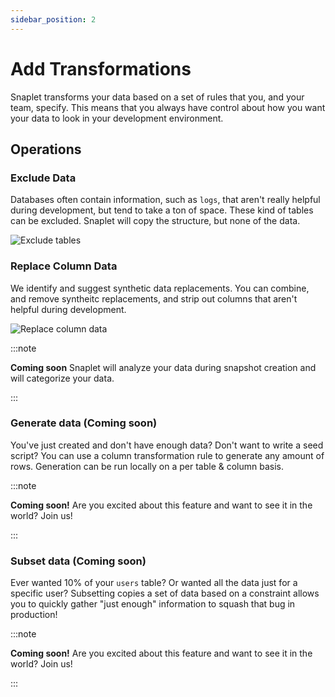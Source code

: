 ```yaml
---
sidebar_position: 2
---
```


# Add Transformations

Snaplet transforms your data based on a set of rules that you, and your team, specify. This means that you always have control about how you want your data to look in your development environment.

## Operations

### Exclude Data

Databases often contain information, such as `logs`, that aren't really helpful during development, but tend to take a ton of space. These kind of tables can be excluded. Snaplet will copy the structure, but none of the data.


<div style={{textAlign: 'center'}}>

![Exclude tables](/screenshots/onboarding_transform_exclude.png)

</div>


### Replace Column Data

We identify and suggest synthetic data replacements. You can combine, and remove syntheitc replacements, and strip out columns that aren't helpful during development.

<div style={{textAlign: 'center'}}>

![Replace column data](/screenshots/onboarding_transform_replace.png)

</div>

:::note

**Coming soon** Snaplet will analyze your data during snapshot creation and will categorize your data.

:::

### Generate data (Coming soon)

You've just created and don't have enough data? Don't want to write a seed script? You can use a column transformation rule to generate any amount of rows. Generation can be run locally on a per table & column basis.

:::note

**Coming soon!** Are you excited about this feature and want to see it in the world? Join us!

:::


### Subset data (Coming soon)

Ever wanted 10% of your `users` table? Or wanted all the data just for a specific user? Subsetting copies a set of data based on a constraint allows you to quickly gather "just enough" information to squash that bug in production!

:::note

**Coming soon!** Are you excited about this feature and want to see it in the world? Join us!

:::

